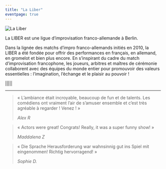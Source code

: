 ```yaml
---
title: "La Liber"
eventpage: true
---
```


<img src="images/home.webp" alt="La Liber">

La LIBER est une ligue d’improvisation franco-allemande à Berlin.

Dans la lignée des matchs d’impro franco-allemands initiés en 2010, la LIBER a été fondée pour offrir des performances en français, en allemand, en gromelot et bien plus encore. En s’inspirant du cadre du match d’improvisation francophone, les joueurs, arbitres et maîtres de cérémonie collaborent avec des équipes du monde entier pour promouvoir des valeurs essentielles : l’imagination, l’échange et le plaisir au pouvoir !


|||||

---

>  « L’ambiance était incroyable, beaucoup de fun et de talents. Les comédiens ont vraiment l’air de s’amuser ensemble et c’est très agréable à regarder ! Venez ! »
> 
> *Alex R*

>  « Actors were great! Congrats! Really, it was a super funny show! »
> 
> *Maddalena Z*

> « Die Sprache Herausforderung war wahnsinnig gut ins Spiel mit eingenommen! Richtig hervorragend! »
>
> *Sophie D.*
